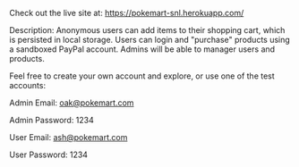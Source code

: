 Check out the live site at: https://pokemart-snl.herokuapp.com/

Description: Anonymous users can add items to their shopping cart, which is persisted in local storage. Users can login and "purchase" products using a sandboxed PayPal account. Admins will be able to manager users and products. 

Feel free to create your own account and explore, or use one of the test accounts:

Admin Email: oak@pokemart.com

Admin Password: 1234

User Email: ash@pokemart.com

User Password: 1234
